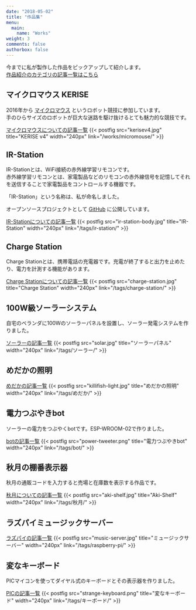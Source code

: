 ```yaml
---
date: "2018-05-02"
title: "作品集"
menu:
  main:
    name: "Works"
weight: 3
comments: false
authorbox: false
---
```


今までに私が製作した作品をピックアップして紹介します。  
[作品紹介のカテゴリの記事一覧はこちら](/categories/作品紹介)

## マイクロマウス KERISE

2016年から [マイクロマウス](https://www.ntf.or.jp/mouse/) というロボット競技に参加しています。  
手のひらサイズのロボットが巨大な迷路を駆け抜けるとても魅力的な競技です。

[マイクロマウスについての記事一覧](/works/micromouse/)
{{< postfig src="kerisev4.jpg" title="KERISE v4" width="240px" link="/works/micromouse/" >}}

## IR-Station

IR-Stationとは、WiFi接続の赤外線学習リモコンです。  
赤外線学習リモコンとは、家電製品などのリモコンの赤外線信号を記憶してそれを送信することで家電製品をコントロールする機器です。

「IR-Station」という名称は、私が命名しました。

オープンソースプロジェクトとして [GitHub](https://github.com/kerikun11/IR-Station) に公開しています。

[IR-Stationについての記事一覧](/tags/ir-station/)
{{< postfig src="ir-station-body.jpg" title="IR-Station" width="240px" link="/tags/ir-station/" >}}

## Charge Station

Charge Stationとは、携帯電話の充電器です。充電が終了すると出力を止めたり、電力を計測する機能があります。

[Charge Stationについての記事一覧](/tags/charge-station/)
{{< postfig src="charge-station.jpg" title="Charge Station" width="240px" link="/tags/charge-station/" >}}

## 100W級ソーラーシステム

自宅のベランダに100Wのソーラーパネルを設置し、ソーラー発電システムを作りました。

[ソーラーの記事一覧](/tags/ソーラー/)
{{< postfig src="solar.jpg" title="ソーラーパネル" width="240px" link="/tags/ソーラー/" >}}

## めだかの照明

[めだかの記事一覧](/tags/めだか/)
{{< postfig src="killifish-light.jpg" title="めだかの照明" width="240px" link="/tags/めだか/" >}}

## 電力つぶやきbot

ソーラーの電力をつぶやくbotです。ESP-WROOM-02で作りました。

[botの記事一覧](/tags/bot/)
{{< postfig src="power-tweeter.png" title="電力つぶやきbot" width="240px" link="/tags/bot/" >}}

## 秋月の棚番表示器

秋月の通販コードを入力すると売場と在庫数を表示する作品です。

[秋月についての記事一覧](/tags/秋月/)
{{< postfig src="aki-shelf.jpg" title="Aki-Shelf" width="240px" link="/tags/秋月/" >}}

## ラズパイミュージックサーバー

[ラズパイの記事一覧](/tags/raspberry-pi/)
{{< postfig src="music-server.jpg" title="ミュージックサーバー" width="240px" link="/tags/raspberry-pi/" >}}

## 変なキーボード

PICマイコンを使ってダイヤル式のキーボードとその表示器を作りました。

[PICの記事一覧](/tags/pic/)
{{< postfig src="strange-keyboard.png" title="変なキーボード" width="240px" link="/tags/キーボード/" >}}
